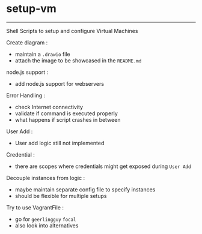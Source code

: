 # setup-vm
---
Shell Scripts to setup and configure Virtual Machines

Create diagram :
 - maintain a `.drawio` file
 - attach the image to be showcased in the `README.md`

node.js support :
 - add node.js support for webservers

Error Handling :
 - check Internet connectivity
 - validate if command is executed properly
 - what happens if script crashes in between

User Add :
 - User add logic still not implemented

Credential :
 - there are scopes where credentials might get exposed during `User Add`

Decouple instances from logic :
 - maybe maintain separate config file to specify instances
 - should be flexible for multiple setups

Try to use VagrantFile :
 - go for `geerlingguy` `focal`
 - also look into alternatives
